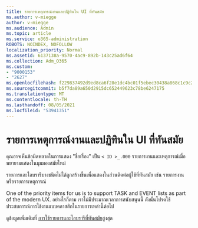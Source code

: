 ```yaml
---
title: รายการเหตุการณ์งานและปฏิทินใน UI ที่ทันสมัย
ms.author: v-miegge
author: v-miegge
ms.audience: Admin
ms.topic: article
ms.service: o365-administration
ROBOTS: NOINDEX, NOFOLLOW
localization_priority: Normal
ms.assetid: 6137138a-9570-4ac9-892b-143c25ad6f64
ms.collection: Adm_O365
ms.custom:
- "9000153"
- "2627"
ms.openlocfilehash: f229837492d9ed8ca6f28e1dc4bc01f5ebec30438a868c1c9c25640e4003ccc8
ms.sourcegitcommit: b5f7da89a650d2915dc652449623c78be6247175
ms.translationtype: MT
ms.contentlocale: th-TH
ms.lasthandoff: 08/05/2021
ms.locfileid: "53941351"
---
```

# <a name="task-and-calendar-event-list-in-modern-ui"></a>รายการเหตุการณ์งานและปฏิทินใน UI ที่ทันสมัย

คุณอาจเห็นข้อผิดพลาดในการแสดง "ชื่อเรื่อง" เป็น `< ID >_.000` รายการงานและเหตุการณ์เมื่อพยายามแสดงในมุมมองสมัยใหม่

รายการและไลบรารีบางชนิดไม่ได้ถูกสร้างขึ้นเพื่อแสดงในส่วนติดต่อผู้ใช้ที่ทันสมัย เช่น รายการงานหรือรายการเหตุการณ์

One of the priority items for us is to support TASK and EVENT lists as part of the modern UX. อย่างไรก็ตาม เราไม่มีประมาณเวลาการสนับสนุนนี้ ดังนั้นโปรดใช้ประสบการณ์การใช้งานแบบคลาสสิกในรายการเหล่านี้ต่อไป

ดูข้อมูลเพิ่มเติมที่ [การใช้รายการและไลบรารีที่ทันสมัย](https://docs.microsoft.com/sharepoint/dev/transform/modernize-userinterface-lists-and-libraries)สูงสุด
